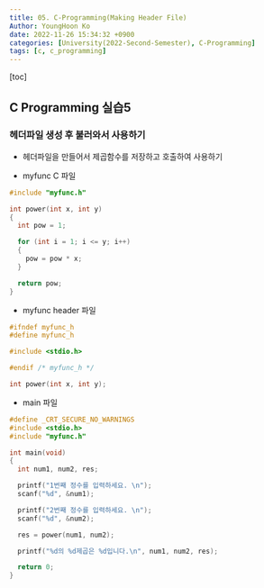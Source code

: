 ```yaml
---
title: 05. C-Programming(Making Header File)
Author: YoungHoon Ko
date: 2022-11-26 15:34:32 +0900
categories: [University(2022-Second-Semester), C-Programming]
tags: [c, c_programming]
---
```


[toc]

## C Programming 실습5 

### 헤더파일 생성 후 불러와서 사용하기

- 헤더파일을 만들어서 제곱함수를 저장하고 호출하여 사용하기

- myfunc C 파일

```c
#include "myfunc.h"

int power(int x, int y)
{
  int pow = 1;

  for (int i = 1; i <= y; i++)
  {
    pow = pow * x;
  }

  return pow;
}

```



- myfunc header 파일

```c
#ifndef myfunc_h
#define myfunc_h

#include <stdio.h>

#endif /* myfunc_h */

int power(int x, int y);
```



- main 파일

```c
#define _CRT_SECURE_NO_WARNINGS
#include <stdio.h>
#include "myfunc.h"

int main(void)
{
  int num1, num2, res;

  printf("1번째 정수를 입력하세요. \n");
  scanf("%d", &num1);

  printf("2번째 정수를 입력하세요. \n");
  scanf("%d", &num2);

  res = power(num1, num2);

  printf("%d의 %d제곱은 %d입니다.\n", num1, num2, res);

  return 0;
}
```

